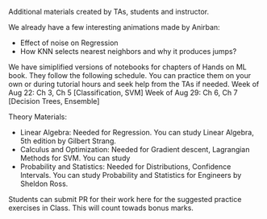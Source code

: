 Additional materials created by TAs, students and instructor.

We already have a few interesting animations made by Anirban:
* Effect of noise on Regression
* How KNN selects nearest neighbors and why it produces jumps?

We have simiplified versions of notebooks for chapters of Hands on ML book. They follow the following schedule. You can practice them on your own or during tutorial hours and seek help from the TAs if needed.
Week of Aug 22: Ch 3, Ch 5 [Classification, SVM]
Week of Aug 29: Ch 6, Ch 7 [Decision Trees, Ensemble]

Theory Materials:
* Linear Algebra: Needed for Regression. You can study Linear Algebra, 5th edition by Gilbert Strang.
* Calculus and Optimization: Needed for Gradient descent, Lagrangian Methods for SVM. You can study 
* Probability and Statistics: Needed for Distributions, Confidence Intervals. You can study Probability and Statistics for Engineers by Sheldon Ross.

Students can submit PR for their work here for the suggested practice exercises in Class. This will count towads bonus marks.
